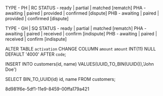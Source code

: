 TYPE - PH | RC
STATUS - ready | partial | matched [rematch]
PHA - awaiting | paired | provided | confirmed [dispute]
PHB - awaiting | paired | provided | confirmed [dispute]


TYPE - GH | SQ
STATUS - ready | partial | matched [rematch]
PHA - awaiting | paired | received | confirm [indispute]
PHB - awaiting | paired | received | confirm [indispute]






ALTER TABLE `activation`
	CHANGE COLUMN `amount` `amount` INT(11) NULL DEFAULT '4000' AFTER `code`;





INSERT INTO customers(id, name)
VALUES(UUID_TO_BIN(UUID()),'John Doe')

SELECT 
    BIN_TO_UUID(id) id, 
    name
FROM
    customers;




8d981f6e-5df1-11e9-8459-00ffa179a421